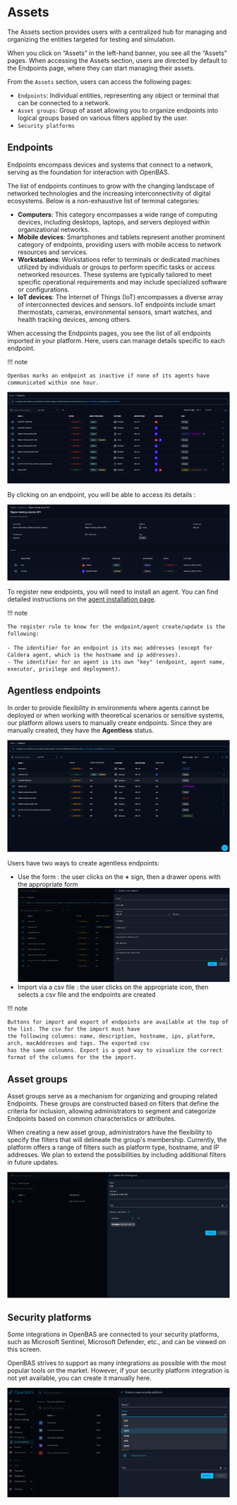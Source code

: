 # Assets

The Assets section provides users with a centralized hub for managing and organizing the entities targeted for testing
and simulation.

When you click on “Assets” in the left-hand banner, you see all the “Assets” pages. When accessing the Assets section,
users are directed by default to the Endpoints page, where they can start managing their assets.

From the `Assets` section, users can access the following pages:

- `Endpoints`: Individual entities, representing any object or terminal that can be connected to a network.
- `Asset groups`: Group of asset allowing you to organize endpoints into logical groups based on various filters applied
  by the user.
- `Security platforms`

## Endpoints

Endpoints encompass devices and systems that connect to a network, serving as the foundation for interaction with
OpenBAS.

The list of endpoints continues to grow with the changing landscape of networked technologies and the increasing
interconnectivity of digital ecosystems. Below is a non-exhaustive list of terminal categories:

- **Computers**: This category encompasses a wide range of computing devices, including desktops, laptops, and servers
  deployed within organizational networks.
- **Mobile devices**: Smartphones and tablets represent another prominent category of endpoints, providing users with
  mobile access to network resources and services.
- **Workstations**: Workstations refer to terminals or dedicated machines utilized by individuals or groups to perform
  specific tasks or access networked resources. These systems are typically tailored to meet specific operational
  requirements and may include specialized software or configurations.
- **IoT devices**: The Internet of Things (IoT) encompasses a diverse array of interconnected devices and sensors. IoT
  endpoints include smart thermostats, cameras, environmental sensors, smart watches, and health tracking devices, among
  others.

When accessing the Endpoints pages, you see the list of all endpoints imported in your platform. Here, users can manage 
details specific to each endpoint.

!!! note

    Openbas marks an endpoint as inactive if none of its agents have communicated within one hour.

![Example of list of Assets](assets/assets_list.png)

By clicking on an endpoint, you will be able to access its details :

![Overview endpoint](assets/overview_endpoint.png)

To register new endpoints, you will need to install an agent. You can find detailed instructions on the [agent installation page](../usage/openbas-agent.md).

!!! note

    The register rule to know for the endpoint/agent create/update is the following:

    - The identifier for an endpoint is its mac addresses (except for Caldera agent, which is the hostname and ip addresses).
    - The identifier for an agent is its own "key" (endpoint, agent name, executor, privilege and deployment).

## Agentless endpoints

In order to provide flexibility in environments where agents cannot be deployed or when working with theoretical scenarios or sensitive systems, 
our platform allows users to manually create endpoints. Since they are manually created, they have the **Agentless** status. 

![Endpoints list with agentless](assets/agentless_list.png)

Users have two ways to create agentless endpoints:

- Use the form : the user clicks on the **+** sign, then a drawer opens with the appropriate form
  ![Endpoints creation with form](assets/agentless_creation.png)
- Import via a csv file : the user clicks on the appropriate icon, then selects a csv file and the endpoints are created

!!! note

    Buttons for import and export of endpoints are available at the top of the list. The csv for the import must have 
    the following columns: name, description, hostname, ips, platform, arch, macAddresses and tags. The exported csv 
    has the same coloumns. Export is a good way to visualize the correct format of the columns for the the import.
    

## Asset groups

Asset groups serve as a mechanism for organizing and grouping related Endpoints. These groups are constructed based on
filters that define the criteria for inclusion, allowing administrators to segment and categorize Endpoints based on
common characteristics or attributes.

When creating a new asset group, administrators have the flexibility to specify the filters that will delineate the
group's membership. Currently, the platform offers a range of filters such as platform type, hostname, and IP addresses.
We plan to extend the possibilities by including additional filters in future updates.

![Example of a Group configuration](assets/assetsgroup_creation.png)

## Security platforms

Some integrations in OpenBAS are connected to your security platforms, such as Microsoft Sentinel, Microsoft Defender,
etc., and can be viewed on this screen.

OpenBAS strives to support as many integrations as possible with the most popular tools on the market. However, if your
security platform integration is not yet available, you can create it manually here.

![Security platforms](./assets/security-platforms.png)

